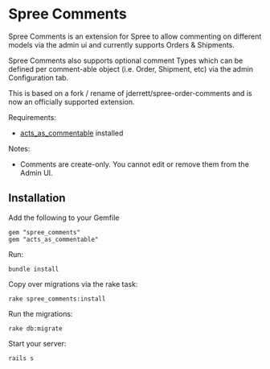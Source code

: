 # Spree Comments

Spree Comments is an extension for Spree to allow commenting on different models via the
admin ui and currently supports Orders & Shipments.

Spree Comments also supports optional comment Types which can be defined per comment-able
object (i.e. Order, Shipment, etc) via the admin Configuration tab.

This is based on a fork / rename of jderrett/spree-order-comments and is now an officially
supported extension.

Requirements:

* [acts\_as\_commentable](http://github.com/jackdempsey/acts_as_commentable) installed

Notes:

* Comments are create-only.  You cannot edit or remove them from the Admin UI.

Installation
------------

Add the following to your Gemfile

    gem "spree_comments"
    gem "acts_as_commentable"

Run: 
  
    bundle install

Copy over migrations via the rake task:

    rake spree_comments:install

Run the migrations:

    rake db:migrate

Start your server: 

    rails s

